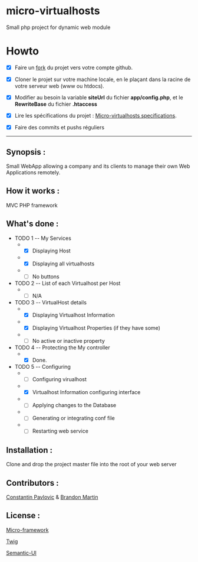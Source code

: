 # micro-virtualhosts
Small php project for  dynamic web module

# Howto

- [x] Faire un [fork](https://github.com/jcheron/micro-virtualhosts/#fork-destination-box) du projet vers votre compte github.
- [x] Cloner le projet sur votre machine locale, en le plaçant dans la racine de votre serveur web (www ou htdocs).
- [x] Modifier au besoin la variable **siteUrl** du fichier **app/config.php**, et le **RewriteBase** du fichier **.htaccess**
- [x] Lire les spécifications du projet : [Micro-virtualhosts specifications](http://slamwi.kobject.net/php-rt/projets/projet-2017).
- [x] Faire des commits et pushs réguliers 


--------------------------------------------------------------------------------------------------------------------------------



## Synopsis :

Small WebApp allowing a company and its clients to manage their own Web Applications remotely.

## How it works :

MVC PHP framework

## What's done :

* TODO 1 -- My Services
  * - [x] Displaying Host
  * - [x] Displaying  all virtualhosts
  * - [ ] No buttons
  
* TODO 2 -- List of each Virtualhost per Host
  * - [ ] N/A

* TODO 3 -- VirtualHost details
  * - [x] Displaying Virtualhost Information
  * - [x] Displaying  Virtualhost Properties (if they have some)
  * - [ ] No active or inactive property

* TODO 4 -- Protecting the My controller
  * - [x] Done.
  
* TODO 5 -- Configuring
  * - [ ] Configuring virualhost
   * - [x] Virtualhost Information configuring interface
   * - [ ] Applying changes to the Database
  * - [ ] Generating or integrating conf file
  * - [ ] Restarting web service

## Installation :

Clone and drop the project master file into the root of your web server

## Contributors :

[Constantin Pavlovic](https://github.com/MrRdm/)
&
[Brandon Martin](https://github.com/martin01brandon)

## License :

[Micro-framework](http://api.kobject.net/micro-framework/)

[Twig](https://twig.sensiolabs.org/)

[Semantic-UI](https://semantic-ui.com/)

